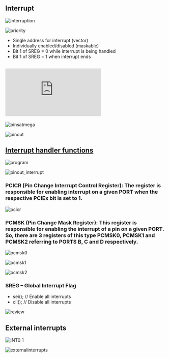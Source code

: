 ## Interrupt
![interruption](https://4.bp.blogspot.com/-vCBigov2SLc/V7YlXikbjaI/AAAAAAAABJY/lRSiYIU59L0rE5-jkhE_w_NfCyecsHuoQCLcB/s1600/Int-fig1.jpg)

![priority](https://i.pinimg.com/736x/42/b1/65/42b16572039efbebca0deb8ff7386c84.jpg)

- Single address for interrupt (vector)
- Individually enabled/disabled (maskable)
- Bit 1 of SREG = 0 while interrupt is being handled
- Bit 1 of SREG = 1 when interrupt ends

## ![PIN CONFIGURATIONS - ATMEGA328p (28-pins)](https://ww1.microchip.com/downloads/en/DeviceDoc/Atmel-7810-Automotive-Microcontrollers-ATmega328P_Datasheet.pdf)

![pinsatmega](https://microcontrollerslab.com/wp-content/uploads/2019/12/ATMEGA328P-Pin-Configuration-Diagram.png)

![pinout](https://cdn.shopify.com/s/files/1/0452/2564/0087/files/Pinout_of_ARDUINO_Board_and_ATMega328PU_Kobee.png?v=1629648438)

## [Interrupt handler functions](https://www.nongnu.org/avr-libc/user-manual/group__avr__interrupts.html)
![program](https://media-exp1.licdn.com/dms/image/C4D12AQFCa4rh7SZj3g/article-inline_image-shrink_1000_1488/0/1595232397509?e=1658361600&v=beta&t=gmwj9Aotpxvf6xbuocyqFJ-lXqG4BdQ4hM7CA8SgFIo)

![pinout_interrupt](https://i0.wp.com/portal.vidadesilicio.com.br/wp-content/uploads/2017/05/UNOMAP2-1024x614-1024x614.png)

### PCICR (Pin Change Interrupt Control Register): The register is responsible for enabling interrupt on a given PORT when the respective PCIEx bit is set to 1.
![pcicr](https://i0.wp.com/portal.vidadesilicio.com.br/wp-content/uploads/2017/05/pcicr.png)

### PCMSK (Pin Change Mask Register): This register is responsible for enabling the interrupt of a pin on a given PORT. So, there are 3 registers of this type PCMSK0, PCMSK1 and PCMSK2 referring to PORTS B, C and D respectively.

![pcmsk0](https://i0.wp.com/portal.vidadesilicio.com.br/wp-content/uploads/2017/05/pcmsk0.png)

![pcmsk1](https://i0.wp.com/portal.vidadesilicio.com.br/wp-content/uploads/2017/05/pcmks1.png)

![pcmsk2](https://i0.wp.com/portal.vidadesilicio.com.br/wp-content/uploads/2017/05/pcmsk2.png)

### SREG – Global Interrupt Flag
- sei(); // Enable all interrupts
- cli(); // Disable all interrupts

![review](https://i0.wp.com/portal.vidadesilicio.com.br/wp-content/uploads/2017/05/PCINTESQUEMA.png)

## External interrupts
![INT0_1](https://startingelectronics.org/tutorials/AVR-8-microcontrollers/ATtiny2313-tutorial/P5-pin-alternate-functions/ATtiny2313-int0-int1.png)

![externalinterrupts](http://www.ermicro.com/blog/wp-content/uploads/2013/09/motor_cnt15.jpg)
